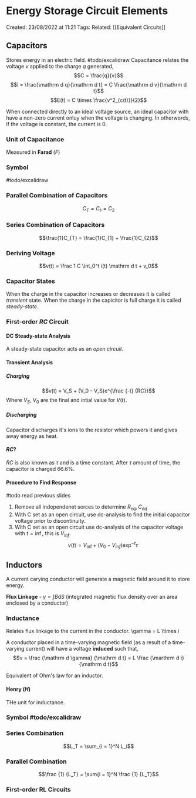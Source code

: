 # Energy Storage Circuit Elements
Created: 23/08/2022 at 11:21
Tags: 
Related: [[Equivalent Circuits]]

## Capacitors
Stores energy in an electric field. #todo/excalidraw
Capacitance relates the voltage $v$ applied to the charge $q$ generated,
$$C = \frac{q}{v}$$
$$i = \frac{\mathrm d q}{\mathrm d t} = C \frac{\mathrm d v}{\mathrm d t}$$
$$E(t) = C \times \frac{v^2_{c(t)}}{2}$$

When connected directly to an ideal voltage source, an ideal capacitor with have a non-zero current onluy when the voltage is changing.
In otherwords, if the voltage is constant, the current is 0.

### Unit of Capacitance
Measured in **Farad** $(F)$

### Symbol
#todo/excalidraw

### Parallel Combination of Capacitors
$$C_{T} = C_{1} = C_{2}$$

### Series Combination of Capacitors
$$\frac{1}C_{T} = \frac{1}C_{1} + \frac{1}C_{2}$$

### Deriving Voltage
$$v(t) = \frac 1 C \int_0^t i(t) \mathrm d t + v_0$$

### Capacitor States
When the charge in the capacitor increases or decreases it is called *transient* state.
When the charge in the capicitor is full charge it is called *steady-state*.

### First-order $RC$ Circuit
#### DC Steady-state Analysis
A steady-state capacitor acts as an *open circuit*.

#### Transient Analysis
##### Charging
$$v(t) = V_S + (V_0 - V_S)e^{\frac {-t} {RC}}$$
Where $V_S$, $V_0$ are the final and intial value for $V(t)$.

##### Discharging
Capacitor discharges it's ions to the resistor which powers it and gives away energy as heat.

#### $RC$?
$RC$ is also known as $\tau$ and is a time constant. After $\tau$ amount of time, the capacitor is charged 66.6%.

#### Procedure to Find Response
#todo read previous slides
1. Remove all independenet sorces to determine $R_{eq}, C_{eq}$
2. With C set as an open circuit, use dc-analysis to find the initial capacitor voltage prior to discontinuity.
3. With C set as an open circuit use dc-analysis of the capacitor voltage with $t = \inf$, this is $V_{inf}$.
$$v(t) = V_\inf + (V_0 - V_{inf})\exp^{-t}{\tau}$$

## Inductors
A current carying conductor will generate a magnetic field around it to store energy.

**Flux Linkage** - $\gamma = \int B \mathrm d S$ (integrated magnetic flux density over an area enclosed by a conductor)

### Inductance
Relates flux linkage to the current in the conductor.
\gamma = L \times i

A conductor placed in a time-varying magnetic field (as a result of a time-varying current) will have a voltage **induced** such that,
$$v = \frac {\mathrm d \gamma} {\mathrm d t} = L \frac {\marthrm d i} {\mathrm d t}$$

Equivalent of Ohm's law for an inductor.

#### Henry $(H)$
THe unit for inductance.

### Symbol #todo/excalidraw

### Series Combination
$$L_T = \sum_{i = 1}^N L_i$$

### Parallel Combination
$$\frac {1} {L_T} = \sum{i = 1}^N \frac {1} {L_T}$$

### First-order RL Circuits
